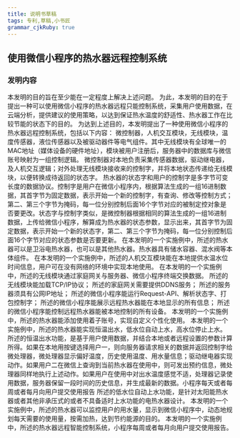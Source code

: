 ```yaml
---
title: 说明书草稿
tags: 专利,草稿,小书匠
grammar_cjkRuby: true
---
```

## 使用微信小程序的热水器远程控制系统

### 发明内容
本发明的目的旨在至少能在一定程度上解决上述问题。
为此，本发明的目的在于提出一种可以使用微信小程序的热水器远程只能控制系统，采集用户使用数据，在云端分析，提供建议的使用策略，以达到保证热水温度的舒适性、热水器工作在比较节能的状态下的目的。
为达到上述目的，本发明提出了一种使用微信小程序的热水器远程控制系统，包括以下内容：
微控制器，人机交互模块，无线模块，温度传感器，液位传感器以及被驱动器件等电气组件。其中无线模块有全球唯一的MAC地址（媒体设备的硬件地址），模块被用户注册后，服务器中的数据库与微信账号映射为一组控制逻辑。
微控制器对本地负责采集传感器数据，驱动继电器，及人机交互逻辑；对外处理无线模块接收来的控制字，并将本地状态传递给无线模块，以便转换成待返回的状态字。
热水器的状态字和用户的控制字是多字节可变长度的数据协议。控制字是用户在微信小程序内，根据算法生成的一组16进制数据，其首字节为固定数据，表示开始一个新的控制字，有查询、修改等控制方式；第二、第三个字节为掩码，每一位分别控制后面16个字节对应的被制定控对象是否要更改。状态字与控制字类似，是微控制器根据相同的算法生成的一组16进制数据，上传给微信小程序，解算成为热水器的状态参数，显示出来，其首字节为固定数据，表示开始一个新的状态字，第二、第三个字节为掩码，每一位分别控制后面16个字节对应的状态参数是否要更新。
在本发明的一个实施例中，所述的热水器可以是卫浴电热水器，也可以是其他热水器。热水器具有储水容器、混水阀等本体组件。
在本发明的一个实施例中，所述的人机交互模块能在本地提供水温水位时间信息，用户可在没有网络的环境中实现本地使用。
在本发明的一个实施例中，所述的无线模块通过家庭网关与服务器、微信小程序终端交换数据。
所述的无线模块能加载TCP/IP协议；
所述的家庭网关需要提供DDNS服务；
所述的服务器须具有公网IP地址；
所述的微信小程序能运行Request-API、解析状态字、打包控制字；
所述的微信小程序能展示远程热水器能在本地显示的所有信息；
所述的微信小程序能控制远程热水器能被本地控制的所有设备。
本发明的一个实施例中，所述的热水器能添加使用着子账号，实现自定义个性化使用。
本发明的一个实施例中，所述的热水器能实现恒温出水，低水位自动上水，高水位停止上水。
所述的恒温出水功能，是基于用户使用数据，并结合本地或者远程设置的参数计算所得。如果在本地用按键选择用户一，则向服务器请求相关的数据并返回控制字给微处理器，微处理器显示偏好温度，历史使用温度、用水量信息；驱动继电器实现动作。如果用户二在微信上查询到当前热水器在使用中，则可发出预约信息，微处理器同样地执行上述动作。如果用户在使用中对出水温度感觉不适，处理器记录使用数据，服务器保留一段时间的历史信息，并生成最新的数据。小程序每天或者每周或者每月向用户提交使用报告
所述的低水位自动上水功能，是针对太阳能热水器或者其他非承压式的或者不具备适时上水功能的电热水器设计。
本发明的一个实施例中，所述的热水器可以监控用户的用水量，显示到微信小程序中，动态地规划每天需要的使用量，按需加热，达到节约能源的目的。
本发明的一个实施例中，所述的热水器远程智能控制系统，小程序每周或者每月向用户提交使用报告。



